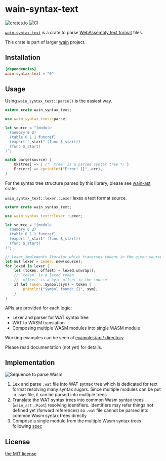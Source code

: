 wain-syntax-text
================
[![crates.io][crates-io-badge]][crates-io]
[![CI][ci-badge]][ci]

[`wain-syntax-text`][gh] is a crate to parse [WebAssembly text format][wasm-spec-text] files.

This crate is part of larger [wain][proj] project.


## Installation

```toml
[dependencies]
wain-syntax-text = "0"
```


## Usage

Using `wain_syntax_text::parse()` is the easiest way.

```rust
extern crate wain_syntax_text;

use wain_syntax_text::parse;

let source = "(module
  (memory 0 2)
  (table 0 1 1 funcref)
  (export "_start" (func $_start))
  (func $_start)
)";

match parse(source) {
    Ok(tree) => { /* `tree` is a parsed syntax tree */ }
    Err(err) => eprintln!("Error! {}", err),
}
```

For the syntax tree structure parsed by this library, please see [wain-ast][ast] crate.

`wain_syntax_text::lexer::Lexer` lexes a text format source.

```rust
extern crate wain_syntax_text;

use wain_syntax_text::lexer::Lexer;

let source = "(module
  (memory 0 2)
  (table 0 1 1 funcref)
  (export "_start" (func $_start))
  (func $_start)
)";

// Lexer implements Iterator which traverses tokens in the given source
let mut lexer = Lexer::new(source);
for lexed in lexer {
    let (token, offset) = lexed.unwrap();
    // `token` is a lexed token
    // `offset` is a byte offset in the source
    if let Token::Symbol(sym) = token {
        println!("Symbol found: {}", sym);
    }
}
```

APIs are provided for each logic:

- Lexer and parser for WAT syntax tree
- WAT to WASM translation
- Composing multiple WASM modules into single WASM module

Working examples can be seen at [examples/api/ directory][examples]

Please read documentation (not yet) for details.


## Implementation

![Sequence to parse Wasm](https://github.com/rhysd/ss/blob/master/wain/parsing-diagram.png?raw=true)

1. Lex and parse `.wat` file into WAT sytnax tree which is dedicated for text format resolving many
   syntax sugars. Since multiple modules can be put in `.wat` file, it can be parsed into multiple trees
2. Translate the WAT syntax trees into common Wasm syntax trees (`wain_ast::Root`) resolving identifiers.
   Identifiers may refer things not defined yet (forward references) so `.wat` file cannot be parsed
   into common Wasm syntax trees directly
3. Compose a single module from the multiple Wasm syntax trees following
   [spec](https://webassembly.github.io/spec/core/text/modules.html#text-module)


## License

[the MIT license](./LICENSE.txt)

[ci-badge]: https://github.com/rhysd/wain/workflows/CI/badge.svg?branch=master&event=push
[ci]: https://github.com/rhysd/wain/actions?query=workflow%3ACI+branch%3Amaster+event%3Apush
[crates-io-badge]: https://img.shields.io/crates/v/wain-syntax-text.svg
[crates-io]: https://crates.io/crates/wain-syntax-text
[gh]: https://github.com/rhysd/wain/tree/master/wain-syntax-text
[wasm-spec-text]: https://webassembly.github.io/spec/core/text/index.html
[proj]: https://github.com/rhysd/wain
[ast]: https://crates.io/crates/wain-ast
[examples]: https://github.com/rhysd/wain/tree/master/examples/api
